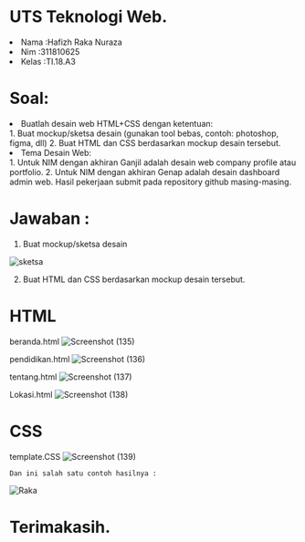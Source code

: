 # UTS Teknologi Web.
<li>Nama  :Hafizh Raka Nuraza</li>
<li>Nim   :311810625</li>
<li>Kelas :TI.18.A3</li>

# Soal:
  <li>Buatlah desain web HTML+CSS dengan ketentuan:</li>
1. Buat mockup/sketsa desain (gunakan tool bebas, contoh: photoshop, figma, dll)
2. Buat HTML dan CSS berdasarkan mockup desain tersebut.
  <li>Tema Desain Web:</li>
1. Untuk NIM dengan akhiran Ganjil adalah desain web company profile atau portfolio.
2. Untuk NIM dengan akhiran Genap adalah desain dashboard admin web.
  Hasil pekerjaan submit pada repository github masing-masing.
  
 # Jawaban :
  1. Buat mockup/sketsa desain
   
   ![sketsa](https://user-images.githubusercontent.com/46735563/80859320-fd854800-8c89-11ea-9e06-13fa8da15fcd.jpeg)
   
  2. Buat HTML dan CSS berdasarkan mockup desain tersebut.
  
 # HTML
  beranda.html
    ![Screenshot (135)](https://user-images.githubusercontent.com/46735563/80859360-68cf1a00-8c8a-11ea-94bc-28195b4c1ede.png)
    
  pendidikan.html
    ![Screenshot (136)](https://user-images.githubusercontent.com/46735563/80859384-c2cfdf80-8c8a-11ea-80af-fa1e039e9b9a.png)
    
  tentang.html
    ![Screenshot (137)](https://user-images.githubusercontent.com/46735563/80859398-e430cb80-8c8a-11ea-80d6-ca9589240aed.png)
    
  Lokasi.html
    ![Screenshot (138)](https://user-images.githubusercontent.com/46735563/80859414-12161000-8c8b-11ea-84b3-4c4f86f15857.png)
    
  # CSS
  template.CSS
    ![Screenshot (139)](https://user-images.githubusercontent.com/46735563/80859440-45589f00-8c8b-11ea-9e5e-fa3b425ebfd0.png)
    
    Dan ini salah satu contoh hasilnya :
  ![Raka](https://user-images.githubusercontent.com/46735563/80859805-a97c6280-8c8d-11ea-863d-18dca05fb32c.png)
  
  # Terimakasih.
